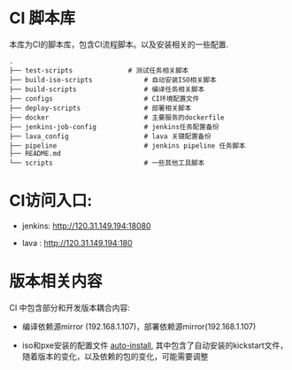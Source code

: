 # CI 脚本库

本库为CI的脚本库，包含CI流程脚本。以及安装相关的一些配置.

```
.
├── test-scripts              # 测试任务相关脚本
├── build-iso-scripts             # 自动安装ISO相关脚本
├── build-scripts                 # 编译任务相关脚本
├── configs                       # CI环境配置文件
├── deploy-scripts                # 部署相关脚本
├── docker                        # 主要服务的dockerfile
├── jenkins-job-config            # jenkins任务配置备份
├── lava_config                   # lava 关键配置备份
├── pipeline                      # jenkins pipeline 任务脚本
├── README.md
└── scripts                       # 一些其他工具脚本
```


# CI访问入口:

+ jenkins: http://120.31.149.194:18080

+ lava : http://120.31.149.194:180

# 版本相关内容

CI 中包含部分和开发版本耦合内容:

+ 编译依赖源mirror (192.168.1.107)，部署依赖源mirror(192.168.1.107)

+ iso和pxe安装的配置文件 [auto-install](configs/auto-install), 其中包含了自动安装的kickstart文件，随着版本的变化，以及依赖的包的变化，可能需要调整
